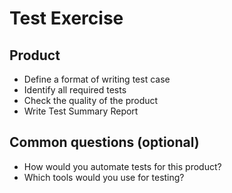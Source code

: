 ﻿# Test Exercise

## Product
- Define a format of writing test case
- Identify all required tests
- Сheck the quality of the product
- Write Test Summary Report 

## Common questions (optional)
- How would you automate tests for this product?
- Which tools would you use for testing?
